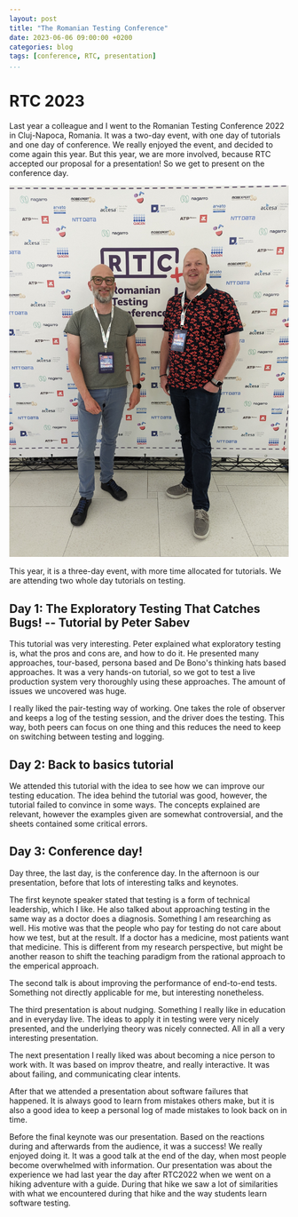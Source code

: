 ```yaml
---
layout: post
title: "The Romanian Testing Conference"
date: 2023-06-06 09:00:00 +0200
categories: blog
tags: [conference, RTC, presentation]
...
```


# RTC 2023

Last year a colleague and I went to the Romanian Testing Conference 2022 in Cluj-Napoca, Romania. It was a two-day event, with one day of tutorials and one day of conference. We really enjoyed the event, and decided to come again this year. But this year, we are more involved, because RTC accepted our proposal for a presentation! So we get to present on the conference day. 

![RTC2023](/rtc2023.jpg "At RTC2023")

This year, it is a three-day event, with more time allocated for tutorials. We are attending two whole day tutorials on testing.

## Day 1: The Exploratory Testing That Catches Bugs! -- Tutorial by Peter Sabev

This tutorial was very interesting. Peter explained what exploratory testing is, what the pros and cons are, and how to do it.
He presented many approaches, tour-based, persona based and De Bono's thinking hats based approaches. It was a very hands-on tutorial, so we got to test a live production system very thoroughly using these approaches. The amount of issues we uncovered was huge.

I really liked the pair-testing way of working. One takes the role of observer and keeps a log of the testing session, and the driver does the testing. This way, both peers can focus on one thing and this reduces the need to keep on switching between testing and logging.

## Day 2: Back to basics tutorial

We attended this tutorial with the idea to see how we can improve our testing education. The idea behind the tutorial was good, however, the tutorial failed to convince in some ways. The concepts explained are relevant, however the examples given are somewhat controversial, and the sheets contained some critical errors.

## Day 3: Conference day!

Day three, the last day, is the conference day. In the afternoon is our presentation, before that lots of interesting talks and keynotes.

The first keynote speaker stated that testing is a form of technical leadership, which I like. He also talked about approaching testing in the same way as a doctor does a diagnosis. Something I am researching as well. His motive was that the people who pay for testing do not care about how we test, but at the result. If a doctor has a medicine, most patients want that medicine. This is different from my research perspective, but might be another reason to shift the teaching paradigm from the rational approach to the emperical approach.

The second talk is about improving the performance of end-to-end tests. Something not directly applicable for me, but interesting nonetheless. 

The third presentation is about nudging. Something I really like in education and in everyday live. The ideas to apply it in testing were very nicely presented, and the underlying theory was nicely connected. All in all a very interesting presentation.

The next presentation I really liked was about becoming a nice person to work with. It was based on improv theatre, and really interactive. It was about failing, and communicating clear intents. 

After that we attended a presentation about software failures that happened. It is always good to learn from mistakes others make, but it is also a good idea to keep a personal log of made mistakes to look back on in time.

Before the final keynote was our presentation. Based on the reactions during and afterwards from the audience, it was a success! We really enjoyed doing it. It was a good talk at the end of the day, when most people become overwhelmed with information. Our presentation was about the experience we had last year the day after RTC2022 when we went on a hiking adventure with a guide. During that hike we saw a lot of similarities with what we encountered during that hike and the way students learn software testing.